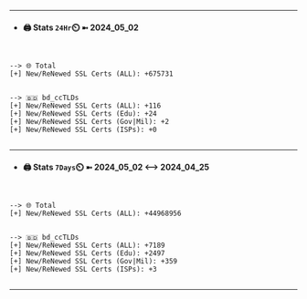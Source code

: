 

---
- #### 🖨️ **Stats** `24Hr`⏲️ ➼ 2024_05_02
```console


--> 🌐 Total
[+] New/ReNewed SSL Certs (ALL): +675731


--> 🇧🇩 bd_ccTLDs
[+] New/ReNewed SSL Certs (ALL): +116
[+] New/ReNewed SSL Certs (Edu): +24
[+] New/ReNewed SSL Certs (Gov|Mil): +2
[+] New/ReNewed SSL Certs (ISPs): +0


```

---
- #### 🖨️ **Stats** `7Days`⏲️ ➼ 2024_05_02 <--> 2024_04_25
```console


--> 🌐 Total
[+] New/ReNewed SSL Certs (ALL): +44968956


--> 🇧🇩 bd_ccTLDs
[+] New/ReNewed SSL Certs (ALL): +7189
[+] New/ReNewed SSL Certs (Edu): +2497
[+] New/ReNewed SSL Certs (Gov|Mil): +359
[+] New/ReNewed SSL Certs (ISPs): +3


```

---

